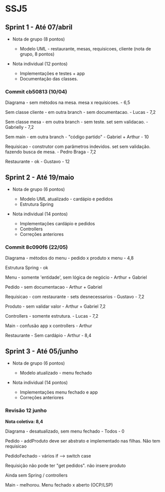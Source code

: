 # SSJ5

## Sprint 1 - Até 07/abril
  - Nota de grupo (8 pontos)
    - Modelo UML - restaurante, mesas, requisicoes, cliente (nota de grupo, 8 pontos)
	
  - Nota individual (12 pontos)
    - Implementações e testes + app
    - Documentação das classes.

### Commit	cb50813 (10/04)

Diagrama - sem métodos na mesa. mesa x requisicoes. - 6,5

Sem classe cliente - em outra branch - sem documentacao. - Lucas - 7,2

Sem classe mesa - em outra branch - sem teste. set sem validacao. - Gabrielly - 7,2

Sem main - em outra branch - "código partido" -  Gabriel + Arthur - 10 

Requisicao - construtor com parâmetros indevidos. set sem validação. fazendo busca de mesa. - Pedro Braga - 7,2

Restaurante - ok - Gustavo - 12

## Sprint 2 - Até 19/maio
  - Nota de grupo (6 pontos)
    - Modelo UML atualizado - cardápio e pedidos
	- Estrutura Spring
  
  - Nota individual (14 pontos)	
    - Implementações cardápio e pedidos
    - Controllers
    - Correções anteriores

### Commit 	8c090f6 (22/05)

Diagrama - métodos do menu - pedido x produto x menu - 4,8

Estrutura Spring - ok 

Menu - somente 'entidade', sem lógica de negócio - Arthur + Gabriel

Pedido - sem documentacao - Arthur  + Gabriel

Requisicao - com restaurante - sets desnecessarios - Gustavo - 7,2

Produto - sem validar valor - Arthur + Gabriel 7,2

Controllers - somente estrutura. - Lucas - 7,2

Main - confusão app x controllers - Arthur 

Restaurante - Sem cardápio - Arthur - 8,4

## Sprint 3 - Até 05/junho
  - Nota de grupo (6 pontos)
    - Modelo atualizado - menu fechado
  
  - Nota individual (14 pontos)	
    - Implementações menu fechado e app
    - Correções anteriores

### Revisão 12 junho
**Nota coletiva: 8,4**

Diagrama - desatualizado, sem menu fechado - Todos - 0 

Pedido - addProduto deve ser abstrato e implementado nas filhas. Não tem requisicao

PedidoFechado - vários if --> switch case

Requisição não pode ter "get pedidos". não insere produto  

Ainda sem Spring / controllers

Main - melhorou. Menu fechado x aberto (OCP/LSP)